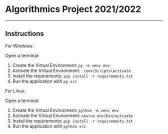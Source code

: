 # Algorithmics Project 2021/2022

--------------------------------

## Instructions

For Windows:

Open a terminal:
1. Create the Virtual Environment: `py -m venv env`
2. Activate the Virtual Environment: `.\env\Scripts\activate`
3. Install the requirements: `pip install -r requirements.txt`
4. Run the application with `py src`

For Linux:

Open a terminal:
1. Create the Virtual Environment: `python -m venv env`
2. Activate the Virtual Environment: `source env/bin/activate`
3. Install the requirements: `pip install -r requirements.txt`
4. Run the application with `python src`